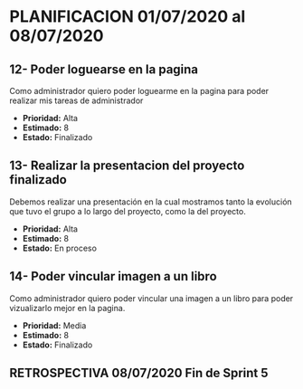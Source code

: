 # PLANIFICACION 01/07/2020 al 08/07/2020

## 12- Poder loguearse en la pagina

Como administrador
quiero poder loguearme en la pagina
para poder realizar mis tareas de administrador

- **Prioridad:** Alta
- **Estimado:** 8
- **Estado:** Finalizado

## 13- Realizar la presentacion del proyecto finalizado

Debemos realizar una presentación en la cual mostramos tanto la evolución que tuvo el grupo a lo largo del proyecto, como la del proyecto.

- **Prioridad:** Alta
- **Estimado:** 8
- **Estado:** En proceso

## 14- Poder vincular imagen a un libro

Como administrador quiero poder vincular una imagen a un libro para poder vizualizarlo mejor en la pagina.

- **Prioridad:** Media
- **Estimado:** 8
- **Estado:** Finalizado

## RETROSPECTIVA 08/07/2020 Fin de Sprint 5
